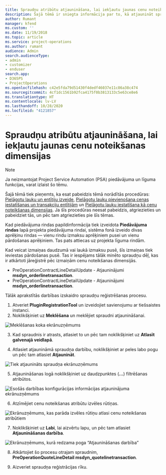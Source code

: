 ```yaml
---
title: Spraudņu atribūtu atjaunināšana, lai iekļautu jaunas cenu noteikšanas dimensijas
description: Šajā tēmā ir sniegta informācija par to, kā atjaunināt spraudņu atribūtus cenu noteikšanas dimensijām.
author: Rumant
manager: kfend
ms.custom: ''
ms.date: 11/19/2018
ms.topic: article
ms.service: project-operations
ms.author: rumant
audience: Admin
search.audienceType:
- admin
- customizer
- enduser
search.app:
- D365PS
- ProjectOperations
ms.openlocfilehash: c42e5fda79d51430f4dedf46037e11c86a38c474
ms.sourcegitcommit: 4cf1dc1561b92fca4175f0b3813133c5e63ce8e6
ms.translationtype: HT
ms.contentlocale: lv-LV
ms.lasthandoff: 10/28/2020
ms.locfileid: "4121857"
---
```

# <a name="update-plug-in-attributes-to-include-new-pricing-dimensions"></a>Spraudņu atribūtu atjaunināšana, lai iekļautu jaunas cenu noteikšanas dimensijas

> [!NOTE]
> Ja neizmantojat Project Service Automation (PSA) piedāvājuma un līguma funkcijas, varat izlaist šo tēmu.

Šajā tēmā tiek pieņemts, ka esat pabeidzis tēmā norādītās procedūras: [Pielāgotu lauku un entītiju izveide](create-custom-fields-entities.md), [Pielāgotu lauku pievienošana cenas iestatīšanas un transakciju entītijām](field-references.md) un [Pielāgotu lauku iestatīšana kā cenu noteikšanas dimensijas](set-up-pricing-dimensions.md). Ja šīs procedūras neesat pabeidzis, atgriezieties un pabeidziet tās, un pēc tam atgriezieties pie šīs tēmas.

Kad piedāvājuma rindas papildinformācija tiek izveidota **Piedāvājuma rindas** lapā projekta piedāvājuma rindai, sistēma fonā izveido divas aprēķinu rindas — vienu rindu izmaksu aprēķiniem pusei un vienu pārdošanas aprēķiniem. Tas pats attiecas uz projekta līguma rindām.

Kad veicat izmaiņas daudzumā vai laukā izmaksu pusē, šīs izmaiņas tiek ieviestas pārdošanas pusē. Tas ir iespējams tālāk minēto spraudņu dēļ, kas ir atkārtoti jāreģistrē pēc izmaiņām cenu noteikšanas dimensijās.

- PreOperationContractLineDetailUpdate - Atjauninājumi **msdyn_orderlinetransaction**.
- PreOperationContractLineDetailUpdate - Atjauninājumi **msdyn_orderlinetransaction**.

Tālāk aprakstītās darbības izskaidro spraudņu reģistrēšanas procesu.

1. Atveriet **PluginRegistrationTool** un izveidojiet savienojumu ar tiešsaistes instanci.
2. Noklikšķiniet uz **Meklēšana** un meklējiet spraudni atjaunināšanai.

 ![Meklēšanas koka ekrānuzņēmums](media/PRT-1.png)

3. Kad spraudnis ir atrasts, atlasiet to un pēc tam noklikšķiniet uz **Atlasīt galvenajā veidlapā**.

4. Atlasiet atjaunināmā spraudņa darbību, noklikšķiniet ar peles labo pogu un pēc tam atlasiet **Atjaunināt**.

 ![Tiek atjaunināts spraudņa ekrānuzņēmums](media/PRT-2.png)
 
5. Atjaunināšanas logā noklikšķiniet uz daudzpunktes (**...**) filtrēšanas atribūtos.

 ![Esošās darbības konfigurācijas informācijas atjauninājuma ekrānuzņēmums](media/PRT-3.png)
 
6. Atzīmējiet cenu noteikšanas atribūtu izvēles rūtiņas.

 ![Ekrānuzņēmums, kas parāda izvēles rūtiņu atlasi cenu noteikšanas atribūtiem](media/PRT-4.png)

7. Noklikšķiniet uz **Labi**, lai aizvērtu lapu, un pēc tam atlasiet **Atjaunināšanas darbība**.

 ![Ekrānuzņēmums, kurā redzama poga “Atjaunināšanas darbība”](media/PRT-5.png)
 
8. Atkārtojiet šo procesu otrajam spraudnim, **PreOperationQuoteLineDetail msdyn_quotelinetransaction**.

9. Aizveriet spraudņa reģistrācijas rīku.


